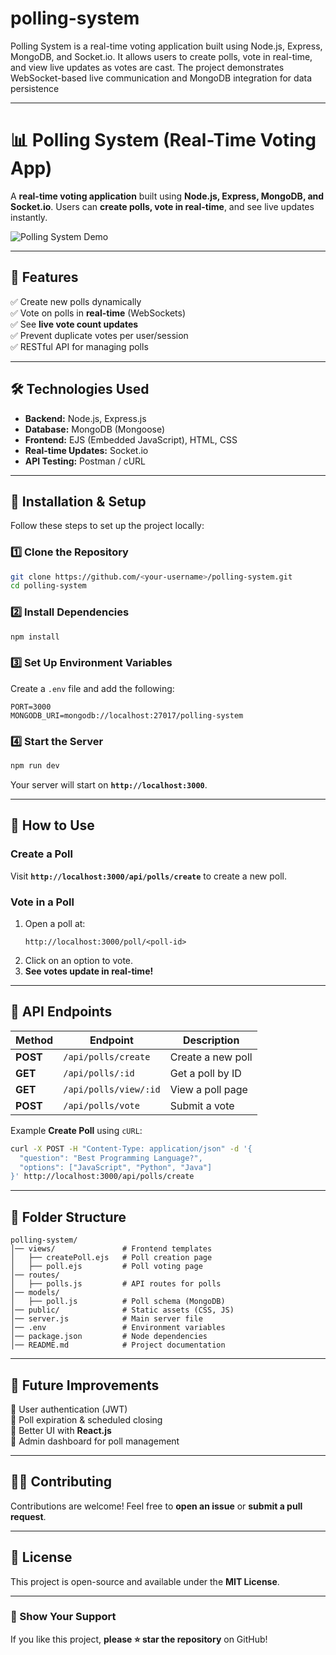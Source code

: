 # polling-system
Polling System is a real-time voting application built using Node.js, Express, MongoDB, and Socket.io. It allows users to create polls, vote in real-time, and view live updates as votes are cast. The project demonstrates WebSocket-based live communication and MongoDB integration for data persistence

---

# **📊 Polling System (Real-Time Voting App)**
A **real-time voting application** built using **Node.js, Express, MongoDB, and Socket.io**. Users can **create polls, vote in real-time**, and see live updates instantly.

![Polling System Demo](https://via.placeholder.com/800x400?text=Polling+System+Demo)  


---

## **🚀 Features**
✅ Create new polls dynamically  
✅ Vote on polls in **real-time** (WebSockets)  
✅ See **live vote count updates**  
✅ Prevent duplicate votes per user/session  
✅ RESTful API for managing polls  

---

## **🛠 Technologies Used**
- **Backend:** Node.js, Express.js  
- **Database:** MongoDB (Mongoose)  
- **Frontend:** EJS (Embedded JavaScript), HTML, CSS  
- **Real-time Updates:** Socket.io  
- **API Testing:** Postman / cURL  

---

## **📌 Installation & Setup**
Follow these steps to set up the project locally:

### **1️⃣ Clone the Repository**
```sh
git clone https://github.com/<your-username>/polling-system.git
cd polling-system
```

### **2️⃣ Install Dependencies**
```sh
npm install
```

### **3️⃣ Set Up Environment Variables**
Create a `.env` file and add the following:
```
PORT=3000
MONGODB_URI=mongodb://localhost:27017/polling-system
```

### **4️⃣ Start the Server**
```sh
npm run dev
```
Your server will start on **`http://localhost:3000`**.

---

## **🎯 How to Use**
### **Create a Poll**
Visit **`http://localhost:3000/api/polls/create`** to create a new poll.

### **Vote in a Poll**
1. Open a poll at:
   ```
   http://localhost:3000/poll/<poll-id>
   ```
2. Click on an option to vote.
3. **See votes update in real-time!**

---

## **📡 API Endpoints**
| Method | Endpoint | Description |
|--------|---------|-------------|
| **POST** | `/api/polls/create` | Create a new poll |
| **GET** | `/api/polls/:id` | Get a poll by ID |
| **GET** | `/api/polls/view/:id` | View a poll page |
| **POST** | `/api/polls/vote` | Submit a vote |

Example **Create Poll** using `cURL`:
```sh
curl -X POST -H "Content-Type: application/json" -d '{
  "question": "Best Programming Language?",
  "options": ["JavaScript", "Python", "Java"]
}' http://localhost:3000/api/polls/create
```

---

## **🔹 Folder Structure**
```
polling-system/
│── views/               # Frontend templates
│   ├── createPoll.ejs   # Poll creation page
│   ├── poll.ejs         # Poll voting page
│── routes/
│   ├── polls.js         # API routes for polls
│── models/
│   ├── poll.js          # Poll schema (MongoDB)
│── public/              # Static assets (CSS, JS)
│── server.js            # Main server file
│── .env                 # Environment variables
│── package.json         # Node dependencies
│── README.md            # Project documentation
```

---

## **📌 Future Improvements**
🔹 User authentication (JWT)  
🔹 Poll expiration & scheduled closing  
🔹 Better UI with **React.js**  
🔹 Admin dashboard for poll management  

---

## **👨‍💻 Contributing**
Contributions are welcome! Feel free to **open an issue** or **submit a pull request**.

---

## **📜 License**
This project is open-source and available under the **MIT License**.

---

### **🌟 Show Your Support**
If you like this project, **please ⭐ star the repository** on GitHub!  
